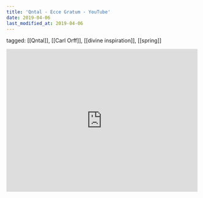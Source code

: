 ```yaml
---
title: 'Qntal - Ecce Gratum - YouTube'
date: 2019-04-06
last_modified_at: 2019-04-06
---
```

tagged: [[Qntal]], [[Carl Orff]], [[divine inspiration]], [[spring]]
<iframe allow="accelerometer; autoplay; clipboard-write; encrypted-media; gyroscope; picture-in-picture" allowfullscreen="" frameborder="0" height="375" id="youtube_iframe" src="https://www.youtube.com/embed/BaQ3W3kzA5k?feature=oembed&amp;enablejsapi=1&amp;origin=https://safe.txmblr.com&amp;wmode=opaque" width="500"></iframe>